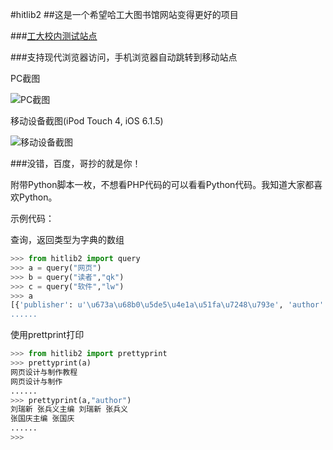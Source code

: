 #hitlib2
##这是一个希望哈工大图书馆网站变得更好的项目

###[工大校内测试站点](http://202.118.251.53/hitlib2)

###支持现代浏览器访问，手机浏览器自动跳转到移动站点

PC截图

![PC截图](https://github.com/HIT-ON-Github/hitlib2/raw/master/screenshot-pc.png)

移动设备截图(iPod Touch 4, iOS 6.1.5)

![移动设备截图](https://raw.githubusercontent.com/HIT-ON-Github/hitlib2/master/screenshot-mobile.png)

###没错，百度，哥抄的就是你！

附带Python脚本一枚，不想看PHP代码的可以看看Python代码。我知道大家都喜欢Python。


示例代码：

查询，返回类型为字典的数组

```python
>>> from hitlib2 import query
>>> a = query("网页")
>>> b = query("读者","qk")
>>> c = query("软件","lw")
>>> a
[{'publisher': u'\u673a\u68b0\u5de5\u4e1a\u51fa\u7248\u793e', 'author': u'\u5218\u745e\u65b0 \
......
```

使用prettprint打印

```python
>>> from hitlib2 import prettyprint
>>> prettyprint(a)
网页设计与制作教程
网页设计与制作
......
>>> prettyprint(a,"author")
刘瑞新 张兵义主编 刘瑞新 张兵义
张国庆主编 张国庆
......
>>> 

```
